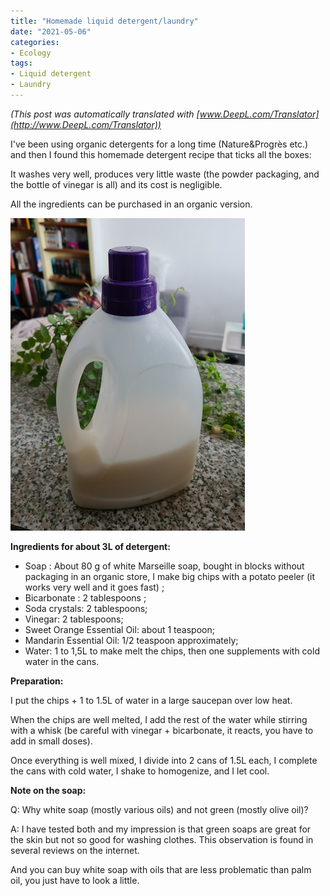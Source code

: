 ```yaml
---
title: "Homemade liquid detergent/laundry"
date: "2021-05-06"
categories: 
- Ecology
tags: 
- Liquid detergent
- Laundry
---
```


_(This post was automatically translated with [www.DeepL.com/Translator](http://www.DeepL.com/Translator))_

I've been using organic detergents for a long time (Nature&Progrès etc.) and then I found this homemade detergent recipe that ticks all the boxes:

It washes very well, produces very little waste (the powder packaging, and the bottle of vinegar is all) and its cost is negligible.

All the ingredients can be purchased in an organic version.

<!--more-->

![lessive_maison](lessive_maison.jpg)


**Ingredients for about 3L of detergent:**

- Soap : About 80 g of white Marseille soap, bought in blocks without packaging in an organic store, I make big chips with a potato peeler (it works very well and it goes fast) ; 
- Bicarbonate : 2 tablespoons ;
- Soda crystals: 2 tablespoons;
- Vinegar: 2 tablespoons;
- Sweet Orange Essential Oil: about 1 teaspoon;
- Mandarin Essential Oil: 1/2 teaspoon approximately;
- Water: 1 to 1,5L to make melt the chips, then one supplements with cold water in the cans.

**Preparation:**

I put the chips + 1 to 1.5L of water in a large saucepan over low heat.

When the chips are well melted, I add the rest of the water while stirring with a whisk (be careful with vinegar + bicarbonate, it reacts, you have to add in small doses).

Once everything is well mixed, I divide into 2 cans of 1.5L each, I complete the cans with cold water, I shake to homogenize, and I let cool.


**Note on the soap:**

Q: Why white soap (mostly various oils) and not green (mostly olive oil)? 

A: I have tested both and my impression is that green soaps are great for the skin but not so good for washing clothes. This observation is found in several reviews on the internet.

And you can buy white soap with oils that are less problematic than palm oil, you just have to look a little.

